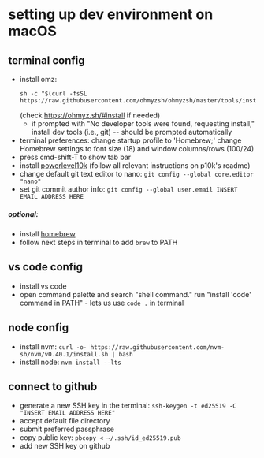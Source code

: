 # setting up dev environment on macOS

## terminal config
- install omz:
    ```
    sh -c "$(curl -fsSL https://raw.githubusercontent.com/ohmyzsh/ohmyzsh/master/tools/install.sh)"
    ```
    (check https://ohmyz.sh/#install if needed)
    - if prompted with "No developer tools were found, requesting install," install dev tools (i.e., git) -- should be prompted automatically
- terminal preferences: change startup profile to 'Homebrew;' change Homebrew settings to font size (18) and window columns/rows (100/24)
- press cmd-shift-T to show tab bar
- install [powerlevel10k](https://github.com/romkatv/powerlevel10k) (follow all relevant instructions on p10k's readme)
- change default git text editor to nano: `git config --global core.editor "nano"`
- set git commit author info: `git config --global user.email INSERT EMAIL ADDRESS HERE`
##### optional:
- install [homebrew](https://brew.sh/)
- follow next steps in terminal to add `brew` to PATH

## vs code config
- install vs code
- open command palette and search "shell command."  run "install 'code' command in PATH"
        - lets us use `code .` in terminal

## node config
- install nvm: `curl -o- https://raw.githubusercontent.com/nvm-sh/nvm/v0.40.1/install.sh | bash`
- install node: `nvm install --lts`

## connect to github

- generate a new SSH key in the terminal: `ssh-keygen -t ed25519 -C "INSERT EMAIL ADDRESS HERE"`
- accept default file directory
- submit preferred passphrase
- copy public key: `pbcopy < ~/.ssh/id_ed25519.pub`
- add new SSH key on github